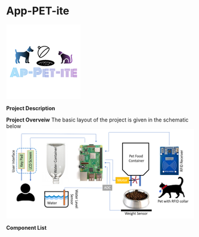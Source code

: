 # App-PET-ite
![](Logo.png)

**Project Description**

**Project Overveiw**
The basic layout of the project is given in the schematic below
![](Project%20Overveiw.png)

**Component List**
